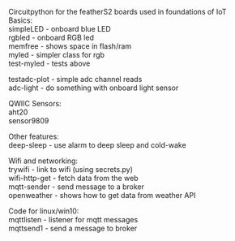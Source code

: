 Circuitpython for the featherS2 boards used in foundations of IoT  
Basics:  
simpleLED - onboard blue LED  
rgbled - onboard RGB led  
memfree - shows space in flash/ram  
myled - simpler class for rgb   
test-myled - tests above  

testadc-plot - simple adc channel reads  
adc-light - do something with onboard light sensor  

QWIIC Sensors:  
aht20  
sensor9809  

Other features:  
 deep-sleep - use alarm to deep sleep and cold-wake

Wifi and networking:  
trywifi - link to wifi (using secrets.py)  
wifi-http-get - fetch data from the web  
mqtt-sender - send message to a broker  
openweather - shows how to get data from weather API  

Code for linux/win10:  
mqttlisten - listener for mqtt messages  
mqttsend1 - send a message to broker  
